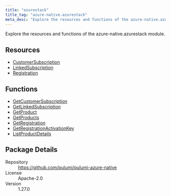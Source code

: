 ```yaml
---
title: "azurestack"
title_tag: "azure-native.azurestack"
meta_desc: "Explore the resources and functions of the azure-native.azurestack module."
---
```


<!-- WARNING: this file was generated by Pulumi Docs Generator. -->
<!-- Do not edit by hand unless you're certain you know what you are doing! -->

Explore the resources and functions of the azure-native.azurestack module.

<h2 id="resources">Resources</h2>
<ul class="api">
    <li><a href="customersubscription" title="CustomerSubscription"><span class="symbol resource"></span>CustomerSubscription</a></li>
    <li><a href="linkedsubscription" title="LinkedSubscription"><span class="symbol resource"></span>LinkedSubscription</a></li>
    <li><a href="registration" title="Registration"><span class="symbol resource"></span>Registration</a></li>
</ul>

<h2 id="functions">Functions</h2>
<ul class="api">
    <li><a href="getcustomersubscription" title="GetCustomerSubscription"><span class="symbol function"></span>GetCustomerSubscription</a></li>
    <li><a href="getlinkedsubscription" title="GetLinkedSubscription"><span class="symbol function"></span>GetLinkedSubscription</a></li>
    <li><a href="getproduct" title="GetProduct"><span class="symbol function"></span>GetProduct</a></li>
    <li><a href="getproducts" title="GetProducts"><span class="symbol function"></span>GetProducts</a></li>
    <li><a href="getregistration" title="GetRegistration"><span class="symbol function"></span>GetRegistration</a></li>
    <li><a href="getregistrationactivationkey" title="GetRegistrationActivationKey"><span class="symbol function"></span>GetRegistrationActivationKey</a></li>
    <li><a href="listproductdetails" title="ListProductDetails"><span class="symbol function"></span>ListProductDetails</a></li>
</ul>

<h2 id="package-details">Package Details</h2>
<dl class="package-details">
	<dt>Repository</dt>
	<dd><a href="https://github.com/pulumi/pulumi-azure-native">https://github.com/pulumi/pulumi-azure-native</a></dd>
	<dt>License</dt>
	<dd>Apache-2.0</dd>
	<dt>Version</dt>
	<dd>1.27.0</dd>
</dl>

